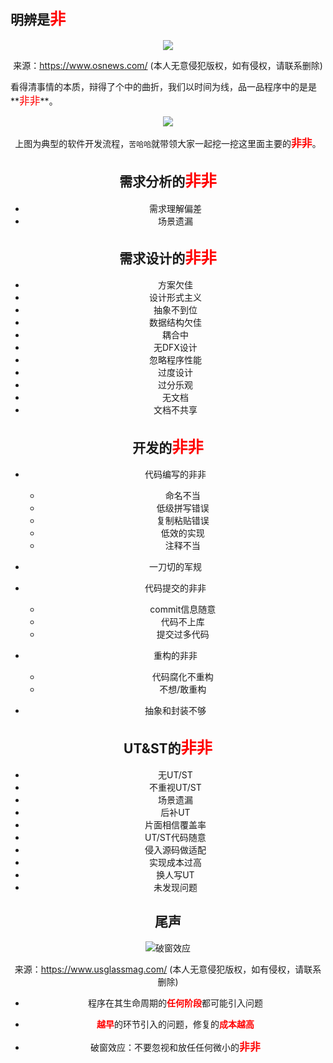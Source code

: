 ## 明辨是<big style="color:red;">非</big>

<center>
    <p><img src="https://mk0osnewswb2dmu4h0a.kinstacdn.com/images/comics/wtfm.jpg"/></p>
    <p>来源：<a href="https://www.osnews.com/story/19266/wtfsm/">https://www.osnews.com/</a> (本人无意侵犯版权，如有侵权，请联系删除)</p>
</center>

看得清事情的本质，辩得了个中的曲折，我们以时间为线，品一品程序中的是是**<big style="color:red;">非非</big>**。

<center><img src="../images/cover/software-develop-process.png" tilte="典型程序开发流程"/>

上图为典型的软件开发流程，`苦哈哈`就带领大家一起挖一挖这里面主要的<big style="color:red;">**非非**</big>。



## 需求分析的<big style="color:red;">非非</big>

- 需求理解偏差
- 场景遗漏



## 需求设计的<big style="color:red;">非非</big>

- 方案欠佳
- 设计形式主义
- 抽象不到位
- 数据结构欠佳
- 耦合中
- 无DFX设计
- 忽略程序性能
- 过度设计
- 过分乐观
- 无文档
- 文档不共享

## 开发的<big style="color:red;">非非</big>

- 代码编写的非非
  - 命名不当
  - 低级拼写错误
  - 复制粘贴错误
  - 低效的实现
  - 注释不当
- 一刀切的军规
- 代码提交的非非
  - commit信息随意
  - 代码不上库
  - 提交过多代码
- 重构的非非
  - 代码腐化不重构
  - 不想/敢重构

- 抽象和封装不够

## UT&ST的<big style="color:red;">非非</big>

- 无UT/ST
- 不重视UT/ST
- 场景遗漏
- 后补UT
- 片面相信覆盖率
- UT/ST代码随意
- 侵入源码做适配
- 实现成本过高
- 换人写UT
- 未发现问题

## 尾声

<center>
    <p><img src="https://www.usglassmag.com/wp-content/uploads/2017/04/brokenwindowsstudy.jpg" title="破窗效应"/></p>
    <p>来源：<a href="https://www.usglassmag.com/2017/04/a-new-take-on-the-broken-windows-theory/">https://www.usglassmag.com/</a> (本人无意侵犯版权，如有侵权，请联系删除)</p>
</center>

- 程序在其生命周期的<b style="color:red;">任何阶段</b>都可能引入问题

- <b style="color:red;">越早</b>的环节引入的问题，修复的<b style="color:red;">成本越高</b>

- 破窗效应：不要忽视和放任任何微小的<big style="color:red;">**非非**</big>

  